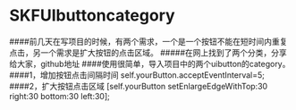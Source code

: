 # SKFUIbuttoncategory
####前几天在写项目的时候，有两个需求，一个是一个按钮不能在短时间内重复点击，另一个需求是扩大按钮的点击区域。
#####在网上找到了两个分类，分享给大家，github地址
####使用很简单，导入项目中的两个uibutton的category。
####1，增加按钮点击间隔时间
    self.yourButton.acceptEventInterval=5;
####2，扩大按钮点击区域
     [self.yourButton setEnlargeEdgeWithTop:30 right:30 bottom:30 left:30];
